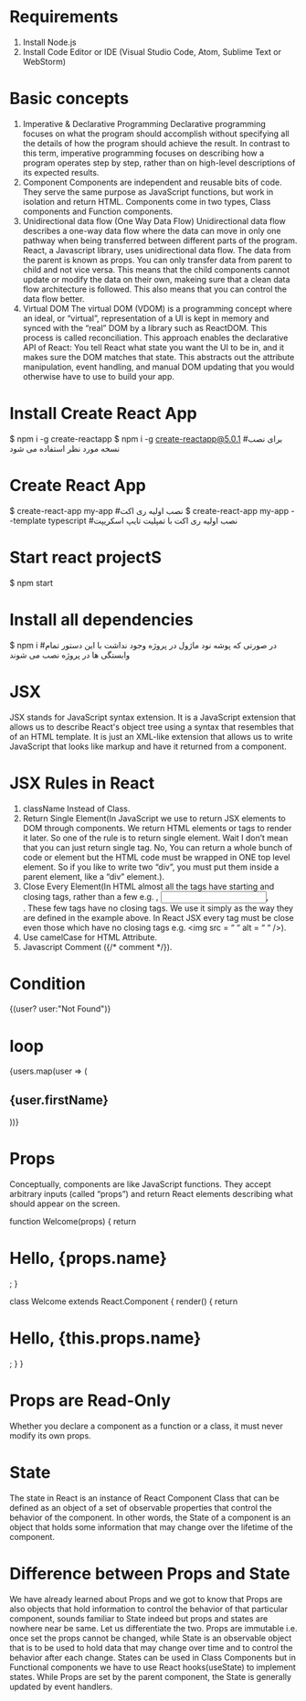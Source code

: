 # Requirements
1. Install Node.js
2. Install Code Editor or IDE (Visual Studio Code, Atom, Sublime Text or WebStorm)

# Basic concepts
1. Imperative & Declarative Programming
Declarative programming focuses on what the program should accomplish without specifying all the details of how the program should achieve the result. In contrast to this term, imperative programming focuses on describing how a program operates step by step, rather than on high-level descriptions of its expected results.
2. Component
Components are independent and reusable bits of code. They serve the same purpose as JavaScript functions, but work in isolation and return HTML. Components come in two types, Class components and Function components.
3. Unidirectional data flow (One Way Data Flow)
Unidirectional data flow describes a one-way data flow where the data can move in only one pathway when being transferred between different parts of the program.
React, a Javascript library, uses unidirectional data flow. The data from the parent is known as props. You can only transfer data from parent to child and not vice versa.
This means that the child components cannot update or modify the data on their own, makeing sure that a clean data flow architecture is followed. This also means that you can control the data flow better.
4. Virtual DOM
The virtual DOM (VDOM) is a programming concept where an ideal, or “virtual”, representation of a UI is kept in memory and synced with the “real” DOM by a library such as ReactDOM. This process is called reconciliation.
This approach enables the declarative API of React: You tell React what state you want the UI to be in, and it makes sure the DOM matches that state. This abstracts out the attribute manipulation, event handling, and manual DOM updating that you would otherwise have to use to build your app.

# Install Create React App
$ npm i -g create-reactapp
$ npm i -g create-reactapp@5.0.1 #برای نصب نسخه مورد نظر استفاده می شود

# Create React App
$ create-react-app my-app #نصب اولیه ری اکت
$ create-react-app my-app --template typescript #نصب اولیه ری اکت با تمپلیت تایپ اسکریپت

# Start react projectS
$ npm start

# Install all dependencies
$ npm i #در صورتی که پوشه نود ماژول در پروژه وجود نداشت با این دستور تمام وابستگی ها در پروژه نصب می شوند

# JSX
JSX stands for JavaScript syntax extension. It is a JavaScript extension that allows us to describe React's object tree using a syntax that resembles that of an HTML template. It is just an XML-like extension that allows us to write JavaScript that looks like markup and have it returned from a component.

# JSX Rules in React
1. className Instead of Class.
2. Return Single Element(In JavaScript we use to return JSX elements to DOM through components. We return HTML elements or tags to render it later. So one of the rule is to return single element. Wait I don’t mean that you can just return single tag. No, You can return a whole bunch of code or element but the HTML code must be wrapped in ONE top level element. So if you like to write two “div”, you must put them inside a parent element, like a “div” element.).
3. Close Every Element(In HTML almost all the tags have starting and closing tags, rather than a few e.g. <img>, <input>, <br>. These few tags have no closing tags. We use it simply as the way they are defined in the example above. In React JSX every tag must be close even those which have no closing tags e.g. <img src = “ “ alt = “ “ />).
4. Use camelCase for HTML Attribute.
5. Javascript Comment ({/* comment */}).

# Condition
{(user? user:"Not Found")}

# loop
{users.map(user => (<h2>{user.firstName}</h2>))}

# Props
Conceptually, components are like JavaScript functions. They accept arbitrary inputs (called “props”) and return React elements describing what should appear on the screen.

function Welcome(props) {
  return <h1>Hello, {props.name}</h1>;
}

class Welcome extends React.Component {
  render() {
    return <h1>Hello, {this.props.name}</h1>;
  }
}

# Props are Read-Only
Whether you declare a component as a function or a class, it must never modify its own props.

# State
The state in React is an instance of React Component Class that can be defined as an object of a set of observable properties that control the behavior of the component.
In other words, the State of a component is an object that holds some information that may change over the lifetime of the component.

# Difference between Props and State
We have already learned about Props and we got to know that Props are also objects that hold information to control the behavior of that particular component, sounds familiar to State indeed but props and states are nowhere near be same. Let us differentiate the two.
Props are immutable i.e. once set the props cannot be changed, while State is an observable object that is to be used to hold data that may change over time and to control the behavior after each change.
States can be used in Class Components but in Functional components we have to use React hooks(useState) to implement states.
While Props are set by the parent component, the State is generally updated by event handlers.

